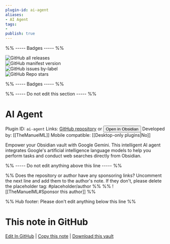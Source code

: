 ```yaml
---
plugin-id: ai-agent
aliases:
- AI Agent
tags: 
- 
publish: true
---
```


%% ----- Badges ----- %%

![GitHub all releases](https://img.shields.io/github/downloads/TheManuelML/obsidian-agent/total?color=573E7A&logo=github&style=for-the-badge)   
![GitHub manifest version](https://img.shields.io/github/manifest-json/v/TheManuelML/obsidian-agent?color=573E7A&logo=github&style=for-the-badge)   
![GitHub issues by-label](https://img.shields.io/github/issues/TheManuelML/obsidian-agent/help%20wanted?color=573E7A&logo=github&style=for-the-badge)   
![GitHub Repo stars](https://img.shields.io/github/stars/TheManuelML/obsidian-agent?color=573E7A&logo=github&style=for-the-badge)

%% ----- Badges ----- %%

%% ----- Do not edit this section ----- %%

# AI Agent

Plugin ID: `ai-agent`
Links: [GitHub repository](https://github.com/TheManuelML/obsidian-agent) or [<button id=HH>Open in Obsidian</button>](obsidian://show-plugin?id=ai-agent)
Developed by: [[TheManuelML]]
Mobile compatible: [[Desktop-only plugins|No]]

Empower your Obsidian vault with Google Gemini. This intelligent AI agent integrates Google's artificial intelligence language models to help you perform tasks and conduct web searches directly from Obsidian.

%% ----- Do not edit anything above this line ----- %% 

%% Does the repository or author have any sponsoring links? Uncomment the next line and add them to the author's note. If they don't, please delete the placeholder tag: #placeholder/author %%
%% ![[TheManuelML#Sponsor this author]] %%

%% Hub footer: Please don't edit anything below this line %%

# This note in GitHub

<span class="git-footer">[Edit In GitHub](https://github.dev/obsidian-community/obsidian-hub/blob/main/02%20-%20Community%20Expansions/02.05%20All%20Community%20Expansions/Plugins/ai-agent.md "git-hub-edit-note") | [Copy this note](https://raw.githubusercontent.com/obsidian-community/obsidian-hub/main/02%20-%20Community%20Expansions/02.05%20All%20Community%20Expansions/Plugins/ai-agent.md "git-hub-copy-note") | [Download this vault](https://github.com/obsidian-community/obsidian-hub/archive/refs/heads/main.zip "git-hub-download-vault") </span>
